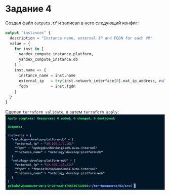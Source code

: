 # Задание 4

Создал файл `outputs.tf` и записал в него следующий конфиг:
```terraform
output "instances" {
  description = "Instance name, external IP and FQDN for each VM"
  value = {
    for inst in [
      yandex_compute_instance.platform,
      yandex_compute_instance.db
    ] :
    inst.name => {
      instance_name = inst.name
      external_ip   = try(inst.network_interface[0].nat_ip_address, null)
      fqdn          = inst.fqdn
    }
  }
}

```

Сделал `terraform validate`, а затем `terraform apply`:
![img.png](img.png)